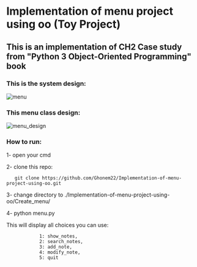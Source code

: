 # Implementation of menu project using oo (Toy Project)

## This is an implementation of CH2 Case study from "Python 3 Object-Oriented Programming" book

### This is the system design:
![menu](https://user-images.githubusercontent.com/47758339/140615634-325813e5-4536-4fa9-9f66-2a8e3e580ef8.jpg)


### This menu class design:
![menu_design](https://user-images.githubusercontent.com/47758339/140615916-e400f829-2ef5-4656-ad11-20423cc4c7b7.jpg)


### How to run:

1- open your cmd

2- clone this repo:

       git clone https://github.com/Ghonem22/Implementation-of-menu-project-using-oo.git
       
3- change directory to ./Implementation-of-menu-project-using-oo/Create_menu/

4- python menu.py


This will display all choices you can use:

                1: show_notes,
                2: search_notes,
                3: add_note,
                4: modify_note,
                5: quit

